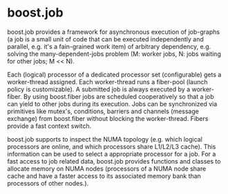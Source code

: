 boost.job
=============

boost.job  provides a framework for asynchronous execution of job-graphs 
(a job is a small unit of code that can be executed independently and
parallel, e.g. it's a fain-grained work item) of arbitrary dependency, e.g.
solving the many-dependent-jobs problem (M: worker jobs, N: jobs waiting for
other jobs; M << N).

Each (logical) processor of a dedicated processor set (configurable) gets a worker-thread
assigned. Each worker-thread runs a fiber-pool (launch policy is customizable).
A submitted job is always executed by a worker-fiber. By using boost.fiber
jobs are scheduled cooperatively so that a job can yield to other jobs during its
execution. Jobs can be synchronized via primitives like mutex's, conditions,
barriers and channels (message exchange) from boost.fiber without blocking
the worker-thread. Fibers provide a fast context switch.

boost.job supports to inspect the NUMA topology (e.g. which logical processors are
online, and which processors share L1/L2/L3 cache). This information can be used to
select a appropriate processor for a job.
For a fast access to job related data, boost.job provides functions and
classes to allocate memory on NUMA nodes (processors of a NUMA node share
cache and have a faster access to its associated memory bank than processors of other
nodes.).
